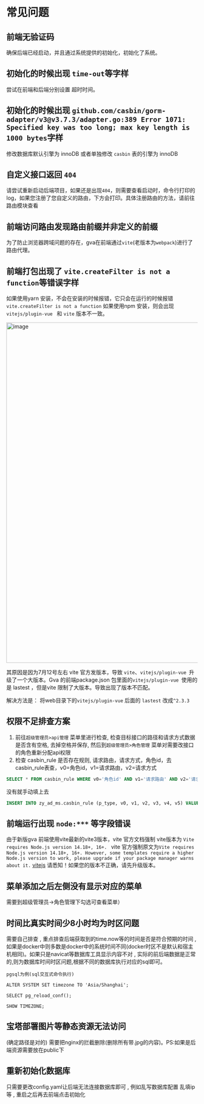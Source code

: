 # 常见问题

## 前端无验证码

 确保后端已经启动，并且通过系统提供的初始化，初始化了系统。

## 初始化的时候出现 `time-out`等字样

 尝试在前端和后端分别设置 超时时间。

## 初始化的时候出现 `github.com/casbin/gorm-adapter/v3@v3.7.3/adapter.go:389 Error 1071: Specified key was too long; max key length is 1000 bytes`字样

修改数据库默认引擎为 innoDB 或者单独修改 `casbin` 表的引擎为 innoDB

## 自定义接口返回 `404`

请尝试重新启动后端项目，如果还是出现`404`，则需要查看启动时，命令行打印的log，如果您注册了您自定义的路由，下方会打印。具体注册路由的方法，请前往路由模块查看


## 前端访问路由发现路由前缀并非定义的前缀

为了防止浏览器跨域问题的存在，gva在前端通过`vite`(老版本为`webpack`)进行了路由代理。

## 前端打包出现了 `vite.createFilter is not a function`等错误字样

如果使用yarn 安装，不会在安装的时候报错，它只会在运行的时候报错` vite.createFilter is not a function`
如果使用npm 安装，则会出现 `vitejs/plugin-vue ` 和 `vite` 版本不一致。

<img width="895" alt="image" src="https://user-images.githubusercontent.com/56402715/179184409-a3eafab6-52b5-48f1-8e99-c94efb7c016d.png">


其原因是因为7月12号左右 vite 官方发版本，导致 `vite`、`vitejs/plugin-vue `升级了一个大版本。Gva 的前端package.json 包里面的`vitejs/plugin-vue `使用的是 lastest ，但是vite 限制了大版本。导致出现了版本不匹配。

解决方法是： 将web目录下的`vitejs/plugin-vue` 后面的 `lastest` 改成`^2.3.3`

## 权限不足排查方案

1. 前往`超级管理员>api管理` 菜单里进行检查, 检查目标接口的路径和请求方式数据是否含有空格, 去掉空格并保存, 然后到`超级管理员>角色管理` 菜单对需要改接口的角色重新分配api权限
2. 检查 casbin_rule 是否存在规则, 请求路由，请求方式，角色id，去casbin_rule表查，v0=角色id，v1=请求路由，v2=请求方式

```sql
SELECT * FROM casbin_rule WHERE v0='角色id' AND v1='请求路由' AND v2='请求方式'
```

没有就手动填上去

```sql
INSERT INTO zy_ad_ms.casbin_rule (p_type, v0, v1, v2, v3, v4, v5) VALUES ('p', '角色id', '请求路由', '请求方式', null, null, null);
```


## 前端运行出现 `node:***` 等字段错误

由于新版gva 前端使用vite最新的vite3版本，vite 官方文档强制 vite版本为 `Vite requires Node.js version 14.18+, 16+. `
vite 官方强制原文为`Vite requires Node.js version 14.18+, 16+. However, some templates require a higher Node.js version to work, please upgrade if your package manager warns about it.` [vitejs](https://vitejs.dev/guide/#scaffolding-your-first-vite-project) 请悉知！如果您的版本不正确，请先升级版本。



## 菜单添加之后左侧没有显示对应的菜单

需要到超级管理员→角色管理下勾选可查看菜单）

## 时间比真实时间少8小时均为时区问题 

需要自己排查 , 重点排查后端获取到的time.now等的时间是否是符合预期的时间 , 如果是docker中则多数是docker中的系统时间不同(docker时区不是默认和宿主机相同)。如果只是navicat等数据库工具显示内容不对 , 实际的前后端数据是正常的,则为数据库时间时区问题,根据不同的数据库执行对应的sql即可。

```
pgsql为例(sql交互式命令执行)

ALTER SYSTEM SET timezone TO 'Asia/Shanghai';
   
SELECT pg_reload_conf();

SHOW TIMEZONE;
```

## 宝塔部署图片等静态资源无法访问

(确定路径是对的) 需要把nginx的拦截删除(删除所有带.jpg的内容)。PS:如果是后端资源需要放在public下

## 重新初始化数据库

只需要更改config.yaml让后端无法连接数据库即可 , 例如乱写数据库配置 乱填ip等 , 重启之后再去前端点击初始化
